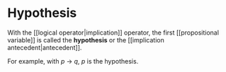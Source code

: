 # Hypothesis
With the [[logical operator|implication]] operator, the first [[propositional variable]] is called the **hypothesis** or the [[implication antecedent|antecedent]].

For example, with *p* $\rightarrow$ *q*, *p* is the hypothesis.